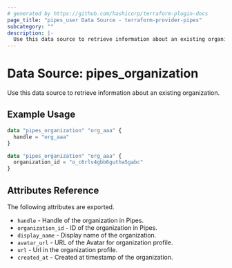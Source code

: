 ```yaml
---
# generated by https://github.com/hashicorp/terraform-plugin-docs
page_title: "pipes_user Data Source - terraform-provider-pipes"
subcategory: ""
description: |-
  Use this data source to retrieve information about an existing organization.
---
```


# Data Source: pipes_organization

Use this data source to retrieve information about an existing organization.

## Example Usage

```terraform
data "pipes_organization" "org_aaa" {
  handle = "org_aaa"
}
```

```terraform
data "pipes_organization" "org_aaa" {
  organization_id = "o_c6rlv4gbb6gutha5gabc"
}
```

## Attributes Reference

The following attributes are exported.

- `handle` - Handle of the organization in Pipes.
- `organization_id` - ID of the organization in Pipes.
- `display_name` - Display name of the organization.
- `avatar_url` - URL of the Avatar for organization profile.
- `url` - Url in the organization profile.
- `created_at` - Created at timestamp of the organization.

